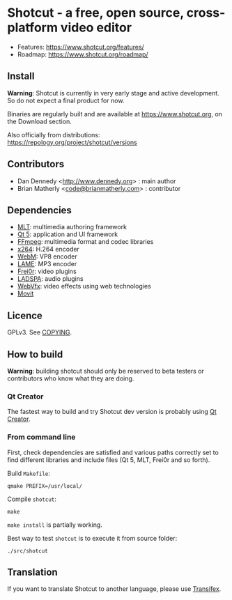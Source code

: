 # Shotcut - a free, open source, cross-platform **video editor**

- Features: https://www.shotcut.org/features/
- Roadmap: https://www.shotcut.org/roadmap/

## Install

**Warning**: Shotcut is currently in very early stage and active development. So do not expect a final product for now.

Binaries are regularly built and are available at https://www.shotcut.org, on the Download section.

Also officially from distributions: https://repology.org/project/shotcut/versions 

## Contributors

- Dan Dennedy <<http://www.dennedy.org>> : main author
- Brian Matherly <<code@brianmatherly.com>> : contributor

## Dependencies

- [MLT](https://www.mltframework.org/): multimedia authoring framework
- [Qt 5](https://www.qt.io/): application and UI framework
- [FFmpeg](https://www.ffmpeg.org/): multimedia format and codec libraries
- [x264](https://www.videolan.org/developers/x264.html): H.264 encoder
- [WebM](https://www.webmproject.org/): VP8 encoder
- [LAME](http://lame.sourceforge.net/): MP3 encoder
- [Frei0r](https://www.dyne.org/software/frei0r/): video plugins
- [LADSPA](https://www.ladspa.org/): audio plugins
- [WebVfx](https://github.com/mltframework/webvfx): video effects using web technologies
- [Movit](https://git.sesse.net/?p=movit)

## Licence

GPLv3. See [COPYING](COPYING).

## How to build

**Warning**: building shotcut should only be reserved to beta testers or contributors who know what they are doing.

### Qt Creator

The fastest way to build and try Shotcut dev version is probably using [Qt Creator](https://www.qt.io/download#qt-creator).

### From command line

First, check dependencies are satisfied and various paths correctly set to find different libraries and include files (Qt 5, MLT, Frei0r and so forth).

Build `Makefile`:

```
qmake PREFIX=/usr/local/
```
Compile `shotcut`:

```
make
```

`make install` is partially working.

Best way to test `shotcut` is to execute it from source folder:

```
./src/shotcut
```

## Translation

If you want to translate Shotcut to another language, please use [Transifex](https://www.transifex.com/ddennedy/shotcut/).
